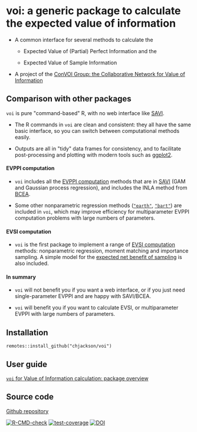 # voi: a generic package to calculate the expected value of information

* A common interface for several methods to calculate the

  - Expected Value of (Partial) Perfect Information and the 

  - Expected Value of Sample Information 

* A project of the [ConVOI Group: the Collaborative Network for Value of Information](https://www.convoi-group.org/)


## Comparison with other packages

`voi` is pure "command-based" R, with no web interface like [SAVI](https://savi.shef.ac.uk/).

* The R commands in `voi` are clean and consistent: they all have the same basic interface, so you can switch between computational methods easily.

* Outputs are all in "tidy" data frames for consistency, and to facilitate post-processing and plotting with modern tools such as [ggplot2](https://ggplot2.tidyverse.org/).

#### EVPPI computation

* `voi` includes all the [EVPPI computation](https://chjackson.github.io/voi/articles/voi.html#evppi) methods that are in [SAVI](https://savi.shef.ac.uk/) (GAM and Gaussian process regression), and includes the INLA method from [BCEA](https://cran.r-project.org/package=BCEA).

* Some other nonparametric regression methods ([`"earth"`](https://chjackson.github.io/voi/articles/voi.html#earth), [`"bart"`](https://chjackson.github.io/voi/articles/voi.html#bart)) are included in `voi`, which may improve efficiency for multiparameter EVPPI computation problems with large numbers of parameters.

#### EVSI computation

* `voi` is the first package to implement a range of [EVSI computation](https://chjackson.github.io/voi/articles/voi.html#evsi) methods: nonparametric regression, moment matching and importance sampling.   A simple model for the [expected net benefit of sampling](https://chjackson.github.io/voi/articles/plots.html) is also included.

#### In summary 

* `voi` will not benefit you if you want a web interface, or if you just need single-parameter EVPPI and are happy with SAVI/BCEA.

* `voi` will benefit you if you want to calculate EVSI, or multiparameter EVPPI with large numbers of parameters. 








## Installation

```
remotes::install_github("chjackson/voi")
 ```

## User guide 

[`voi` for Value of Information calculation: package overview](https://chjackson.github.io/voi/articles/voi.html)


## Source code

[Github repository](https://github.com/chjackson/voi)


<!-- badges: start -->
[![R-CMD-check](https://github.com/chjackson/voi/actions/workflows/R-CMD-check.yaml/badge.svg)](https://github.com/chjackson/voi/actions/workflows/R-CMD-check.yaml)
[![test-coverage](https://github.com/chjackson/voi/actions/workflows/test-coverage.yaml/badge.svg)](https://github.com/chjackson/voi/actions/workflows/test-coverage.yaml)
[![DOI](https://zenodo.org/badge/227181181.svg)](https://zenodo.org/badge/latestdoi/227181181)
<!-- badges: end -->
